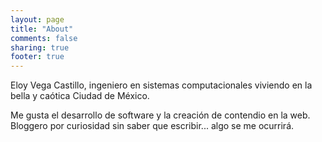```yaml
---
layout: page
title: "About"
comments: false
sharing: true
footer: true
---
```


Eloy Vega Castillo, ingeniero en sistemas computacionales viviendo en la bella y caótica Ciudad de México.

Me gusta el desarrollo de software y la creación de contendio en la web. Bloggero por curiosidad sin saber que escribir... algo se me ocurrirá.